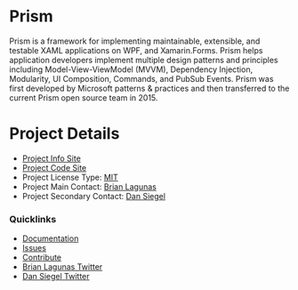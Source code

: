 # Prism

Prism is a framework for implementing maintainable, extensible, and testable XAML applications on WPF,  and Xamarin.Forms. Prism helps application developers implement multiple design patterns and principles including Model-View-ViewModel (MVVM), Dependency Injection, Modularity, UI Composition, Commands, and PubSub Events. Prism was first developed by Microsoft patterns & practices and then transferred to the current Prism open source team in 2015.

# Project Details
* [Project Info Site](http://prismlibrary.com)
* [Project Code Site](https://github.com/PrismLibrary/Prism)
* Project License Type: [MIT](https://github.com/PrismLibrary/Prism/blob/master/LICENSE)
* Project Main Contact: [Brian Lagunas](http://brianlagunas.com)
* Project Secondary Contact: [Dan Siegel](http://dansiegel.net/)

### Quicklinks

* [Documentation](https://prismlibrary.com/docs)
* [Issues](https://github.com/PrismLibrary/Prism/issues/new/choose)
* [Contribute](https://github.com/PrismLibrary/Prism/blob/master/.github/CONTRIBUTING.md)
* [Brian Lagunas Twitter](https://twitter.com/brianlagunas)
* [Dan Siegel Twitter](https://twitter.com/DanJSiegel)

